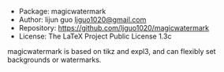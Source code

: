 - Package: magicwatermark
- Author: lijun guo <ljguo1020@gmail.com>
- Repository: https://github.com/ljguo1020/magicwatermark
- License: The LaTeX Project Public License 1.3c

magicwatermark is based on tikz and expl3, and can flexibly set backgrounds or watermarks.
